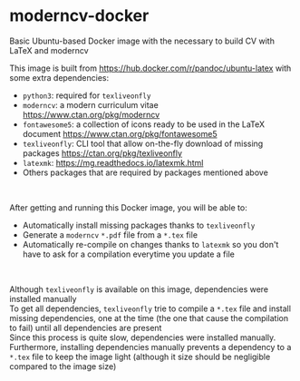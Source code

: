 # moderncv-docker

Basic Ubuntu-based Docker image with the necessary to build CV with LaTeX and moderncv

This image is built from https://hub.docker.com/r/pandoc/ubuntu-latex with some extra dependencies: 
- `python3`: required for `texliveonfly`
- `moderncv`: a modern curriculum vitae https://www.ctan.org/pkg/moderncv
- `fontawesome5`: a collection of icons ready to be used in the LaTeX document https://www.ctan.org/pkg/fontawesome5
- `texliveonfly`: CLI tool that allow on-the-fly download of missing packages https://ctan.org/pkg/texliveonfly
- `latexmk`: https://mg.readthedocs.io/latexmk.html
- Others packages that are required by packages mentioned above

&nbsp;

After getting and running this Docker image, you will be able to:
- Automatically install missing packages thanks to `texliveonfly`
- Generate a `moderncv` `*.pdf` file from a `*.tex` file 
- Automatically re-compile on changes thanks to `latexmk` so you don't have to ask for a compilation everytime you update a file

&nbsp;

Although `texliveonfly` is available on this image, dependencies were installed manually\
To get all dependencies, `texliveonfly` trie to compile a `*.tex` file and install missing dependencies, one at the time (the one that cause the compilation to fail) until all dependencies are present\
Since this process is quite slow, dependencies were installed manually. Furthermore, installing dependencies manually prevents a dependency to a `*.tex` file to keep the image light (although it size should be negligible compared to the image size)

